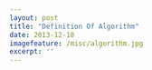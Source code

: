 ```yaml
---
layout: post
title: "Definition Of Algorithm"
date: 2013-12-18
imagefeature: /misc/algorithm.jpg
excerpt: ''
---
```


<img src="https://cdn.andremoreno.com/images/misc/algorithm.jpg" alt="" />﻿
